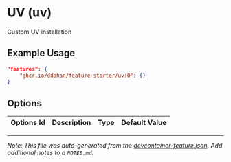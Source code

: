 
# UV (uv)

Custom UV installation

## Example Usage

```json
"features": {
    "ghcr.io/ddahan/feature-starter/uv:0": {}
}
```

## Options

| Options Id | Description | Type | Default Value |
|-----|-----|-----|-----|




---

_Note: This file was auto-generated from the [devcontainer-feature.json](https://github.com/ddahan/feature-starter/blob/main/src/uv/devcontainer-feature.json).  Add additional notes to a `NOTES.md`._
